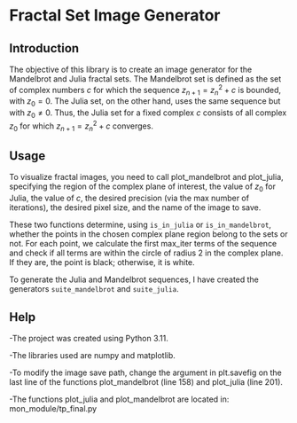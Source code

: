 Fractal Set Image Generator
===================

Introduction
------------

The objective of this library is to create an image generator for the Mandelbrot and Julia fractal sets. The Mandelbrot set is defined as the set of complex numbers $c$ for which the sequence $z_{n+1} = z_{n}^{2}+c$ is bounded, with $z_{0} = 0$. The Julia set, on the other hand, uses the same sequence but with $z_{0}≠0$. Thus, the Julia set for a fixed complex $c$ consists of all complex $z_{0}$ for which $z_{n+1} = z_{n}^{2}+c$ converges.

Usage
------------

To visualize fractal images, you need to call plot_mandelbrot and plot_julia, specifying the region of the complex plane of interest, the value of $z_{0}$ for Julia, the value of $c$, the desired precision (via the max number of iterations), the desired pixel size, and the name of the image to save.

These two functions determine, using `is_in_julia` or `is_in_mandelbrot`, whether the points in the chosen complex plane region belong to the sets or not. For each point, we calculate the first max_iter terms of the sequence and check if all terms are within the circle of radius 2 in the complex plane. If they are, the point is black; otherwise, it is white.

To generate the Julia and Mandelbrot sequences, I have created the generators `suite_mandelbrot` and `suite_julia`.

Help
------------

-The project was created using Python 3.11.

-The libraries used are numpy and matplotlib.
    
-To modify the image save path, change the argument in plt.savefig on the last line of the functions plot_mandelbrot (line 158) and plot_julia (line 201).

-The functions plot_julia and plot_mandelbrot are located in: mon_module/tp_final.py
